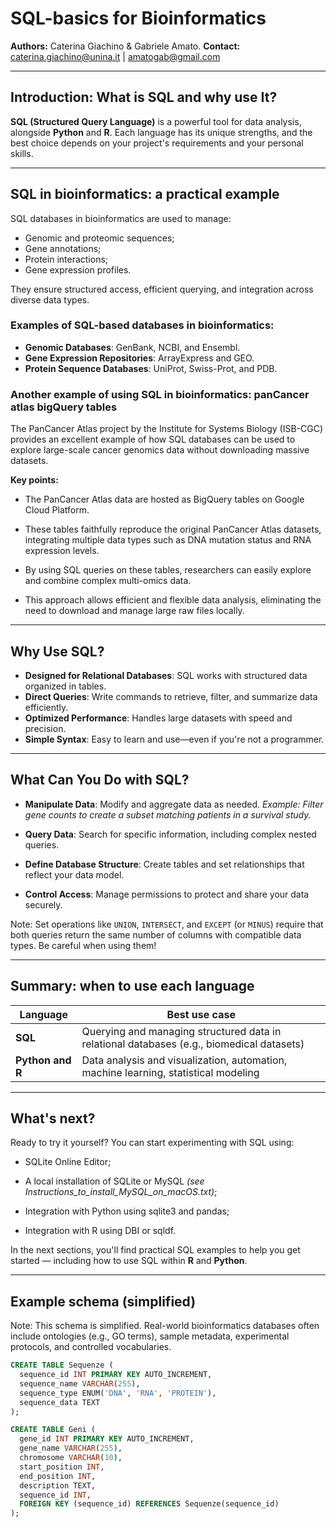 # SQL-basics for Bioinformatics

**Authors:** Caterina Giachino & Gabriele Amato.
**Contact:** caterina.giachino@unina.it | amatogab@gmail.com

---

## Introduction: What is SQL and why use It?

**SQL (Structured Query Language)** is a powerful tool for data analysis, alongside **Python** and **R**. Each language has its unique strengths, and the best choice depends on your project's requirements and your personal skills.

---

## SQL in bioinformatics: a practical example

SQL databases in bioinformatics are used to manage:

- Genomic and proteomic sequences;
- Gene annotations;
- Protein interactions;
- Gene expression profiles.

They ensure structured access, efficient querying, and integration across diverse data types.


### Examples of SQL-based databases in bioinformatics:

- **Genomic Databases**: GenBank, NCBI, and Ensembl.  
- **Gene Expression Repositories**: ArrayExpress and GEO.  
- **Protein Sequence Databases**: UniProt, Swiss-Prot, and PDB.  

### Another example of using SQL in bioinformatics: panCancer atlas bigQuery tables
The PanCancer Atlas project by the Institute for Systems Biology (ISB-CGC) provides an excellent example of how SQL databases can be used to explore large-scale cancer genomics data without downloading massive datasets.

**Key points:**

- The PanCancer Atlas data are hosted as BigQuery tables on Google Cloud Platform.

- These tables faithfully reproduce the original PanCancer Atlas datasets, integrating multiple data types such as DNA mutation status and RNA expression levels.

- By using SQL queries on these tables, researchers can easily explore and combine complex multi-omics data.

- This approach allows efficient and flexible data analysis, eliminating the need to download and manage large raw files locally.


---

## Why Use SQL?

* **Designed for Relational Databases**: SQL works with structured data organized in tables.
* **Direct Queries**: Write commands to retrieve, filter, and summarize data efficiently.
* **Optimized Performance**: Handles large datasets with speed and precision.
* **Simple Syntax**: Easy to learn and use—even if you're not a programmer.

---

## What Can You Do with SQL?

* **Manipulate Data**: Modify and aggregate data as needed.
  *Example: Filter gene counts to create a subset matching patients in a survival study.*

* **Query Data**: Search for specific information, including complex nested queries.

* **Define Database Structure**: Create tables and set relationships that reflect your data model.

* **Control Access**: Manage permissions to protect and share your data securely.

Note: Set operations like `UNION`, `INTERSECT`, and `EXCEPT` (or `MINUS`) require that both queries return the same number of columns with compatible data types. Be careful when using them!


---

## Summary: when to use each language

| Language   | Best use case                                                                             |
| ---------- | ----------------------------------------------------------------------------------------- |
| **SQL**    | Querying and managing structured data in relational databases (e.g., biomedical datasets) |
| **Python and R** | Data analysis and visualization, automation, machine learning, statistical modeling |

---

## What's next?

Ready to try it yourself? You can start experimenting with SQL using:

- SQLite Online Editor;

- A local installation of SQLite or MySQL *(see Instructions_to_install_MySQL_on_macOS.txt)*;

- Integration with Python using sqlite3 and pandas;

- Integration with R using DBI or sqldf.

In the next sections, you'll find practical SQL examples to help you get started — including how to use SQL within **R** and **Python**.

---

## Example schema (simplified)
Note: This schema is simplified. Real-world bioinformatics databases often include ontologies (e.g., GO terms), sample metadata, experimental protocols, and controlled vocabularies.

```sql
CREATE TABLE Sequenze (
  sequence_id INT PRIMARY KEY AUTO_INCREMENT,
  sequence_name VARCHAR(255),
  sequence_type ENUM('DNA', 'RNA', 'PROTEIN'),
  sequence_data TEXT
);

CREATE TABLE Geni (
  gene_id INT PRIMARY KEY AUTO_INCREMENT,
  gene_name VARCHAR(255),
  chromosome VARCHAR(10),
  start_position INT,
  end_position INT,
  description TEXT,
  sequence_id INT,
  FOREIGN KEY (sequence_id) REFERENCES Sequenze(sequence_id)
);


